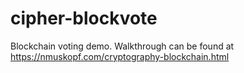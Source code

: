 # cipher-blockvote
Blockchain voting demo. Walkthrough can be found at https://nmuskopf.com/cryptography-blockchain.html
